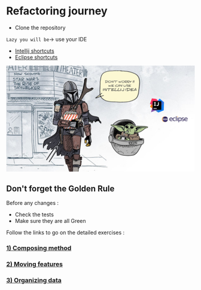 # Refactoring journey

* Clone the repository

`Lazy you will be`-> use your IDE
* [Intellij shortcuts](https://resources.jetbrains.com/storage/products/intellij-idea/docs/IntelliJIDEA_ReferenceCard.pdf)
* [Eclipse shortcuts](https://www.eclipse.org/getting_started/content/eclipse-ide-keybindings.pdf)

![refactoring-journey](img/refactoring-journey.png)

## Don't forget the Golden Rule 
Before any changes :
* Check the tests
* Make sure they are all Green

Follow the links to go on the detailed exercises :
### [1) Composing method](1-composing-method.md)
### [2) Moving features](2-moving-features.md)
### [3) Organizing data](3-organizing-data.md)